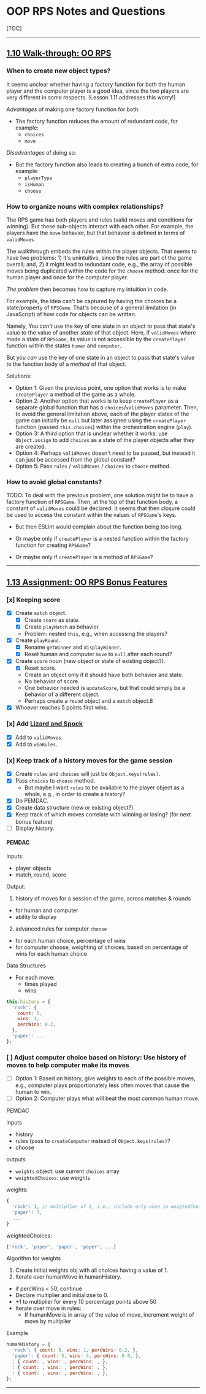 # OOP RPS Notes and Questions

[TOC]

---

## [1.10 Walk-through: OO RPS](https://launchschool.com/lessons/fb892747/assignments/a54702fd)

### When to create new object types?

It seems unclear whether having a factory function for both the human player and the computer player is a good idea, since the two players are very different in some respects. (Lesson 1.11 addresses this worry!)

*Advantages* of making one factory function for both:

- The factory function reduces the amount of redundant code, for example:
  - `choices`
  - `move`

*Disadvantages* of doing so:

- But the factory function also leads to creating a bunch of extra code, for example:
  - `playerType`
  - `isHuman`
  - `choose`

### How to organize nouns with complex relationships?

The RPS game has both players and rules (valid moves and conditions for winning). But these sub-objects interact with each other. For example, the players have the `move` behavior, but that behavior is defined in terms of `validMoves`.

The walkthrough embeds the rules within the player objects. That seems to have two problems: 1) it's unintuitive, since the rules are part of the game overall; and, 2) it might lead to redundant code, e.g., the array of possible moves being duplicated within the code for the `choose` method: once for the human player and once for the computer player.

*The problem* then becomes how to capture my intuition in code.

For example, the idea can't be captured by having the choices be a state/property of `RPSGame`. That's because of a general limitation (in JavaScript) of how code for objects can be written.

Namely, You *can't* use the key of one state in an object to pass that state's value to the value of another *state* of that object. Here, if `validMoves` where made a state of `RPSGame`, its value is not accessible by the `createPlayer` function within the states `human` and `computer`.

But you *can* use the key of one state in an object to pass that state's value to the function body of a *method* of that object.

Solutions:

- Option 1: Given the previous point, one option that works is to make `createPlayer` a method of the game as a whole.
- Option 2: Another option that works is to keep `createPlayer` as a separate global function that has a `choices`/`validMoves` parameter. Then, to avoid the general limitation above, each of the player states of the game can initially be `null` but later assigned using the `createPlayer` function (passed `this.choices`) within the orchestration engine (`play`).
- Option 3: A third option that is unclear whether it works: use `Object.assign` to add `choices` as a state of the player objects after they are created.
- Option 4: Perhaps `validMoves` doesn't need to be passed, but instead it can just be accessed from the global constant?
- Option 5: Pass `rules` / `validMoves` / `choices` to `choose` method.

### How to avoid global constants?

TODO: To deal with the previous problem, one solution might be to have a factory function of `RPSGame`. Then, at the top of that function body, a constant of `validMoves` could be declared. It seems that then closure could be used to access the constant within the values of `RPSGame`'s keys.

- But then ESLint would complain about the function being too long.

- Or maybe only if `createPlayer` is a nested function within the factory function for creating `RPSGame`?
- Or maybe only if `createPlayer` is a method of `RPSGame`?

---

## [1.13 Assignment: OO RPS Bonus Features](https://launchschool.com/lessons/fb892747/assignments/805b45f6)

### [x] Keeping score

- [x] Create `match` object.
  - [x] Create `score` as state.
  - [x] Create `playMatch` as behavior.
  - Problem: nested `this`, e.g., when accessing the players?
- [x] Create `playRound`.
  - [x] Rename `getWinner` and `displayWinner`.
  - [x] Reset human and computer `move` to `null` after each round?
- [x] Create `score` noun (new object or state of existing object?).
  - [x] Reset score.
  - Create an object only if it should have both behavior and state.
  - No behavior of score.
  - One behavior needed is `updateScore`, but that could simply be a behavior of a different object.
  - Perhaps create a `round` object and a `match` object.8
- [x] Whoever reaches 5 points first wins.

### [x] Add [Lizard and Spock](http://www.samkass.com/theories/RPSSL.html)

- [x] Add to `validMoves`.
- [x] Add to `winRules`.

### [x] Keep track of a history moves for the game session

- [x] Create `rules` and `choices` will just be `Object.keys(rules)`.
- [x] Pass `choices` to `choose` method.
  - But maybe I want `rules` to be available to the player object as a whole,
    e.g., in order to create a history?
- [x] Do PEMDAC.
- [x] Create data structure (new or existing object?).
- [x] Keep track of which moves correlate with winning or losing? (for next bonus feature)
- [ ] Display history.

#### PEMDAC

Inputs:

- player objects
- match, round, score

Output:

1. history of moves for a session of the game, across matches & rounds
  - for human and computer
  - ability to display
2. advanced rules for computer `choose`
  - for each human choice, percentage of wins
  - for computer choose, weighting of choices, based on percentage of wins for each human choice

Data Structures

- For each move:
  - times played
  - wins

```js
this.history = {
  'rock': {
    count: 5,
    wins: 1,
    percWins: 0.2,
  },
  'paper': ...
};
```

### [ ] Adjust computer choice based on history: Use history of moves to help computer make its moves

- [ ] Option 1: Based on history, give weights to each of the possible moves, e.g., computer plays proportionately less often moves that cause the human to win.
- [ ] Option 2: Computer plays what will beat the most common human move.

PEMDAC

inputs
- history
- rules (pass to `createComputer` instead of `Object.keys(rules)`?
- choose

outputs
- `weights` object: use current `choices` array
- `weightedChoices`: use weights

weights:
```js
{
  'rock': 1, // multiplier of 1, i.e., include only once in weigtedChoices
  'paper': 3,
  ...
}
```

weightedChoices:
```js
['rock', 'paper', 'paper', 'paper', ...]
```

Algorithm for weights
1. Create initial weights obj with all choices having a value of 1.
2. Iterate over humanMove in humanHistory.
  - if percWins < 50, continue
  - Declare multiplier and initializse to 0.
  - +1 to multiplier for every 10 percentage points above 50
  - Iterate over move in rules:
    - If humanMove is in array of the value of move,
    increment weight of move by multiplier


Example
```js
humanHistory = {
  'rock': { count: 5, wins: 1, percWins: 0.2, },
  'paper': { count: 5, wins: 4, percWins: 0.8, },
  : { count: , wins: , percWins: , },
  : { count: , wins: , percWins: , },
  : { count: , wins: , percWins: , },
};
```
---
